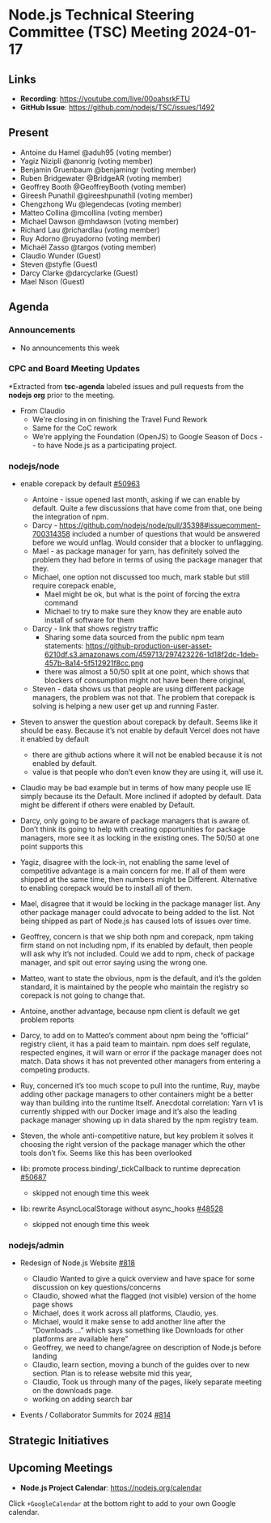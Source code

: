 # Node.js Technical Steering Committee (TSC) Meeting 2024-01-17

## Links

* **Recording**: <https://youtube.com/live/00oahsrkFTU>
* **GitHub Issue**: <https://github.com/nodejs/TSC/issues/1492>

## Present

* Antoine du Hamel @aduh95 (voting member)
* Yagiz Nizipli @anonrig (voting member)
* Benjamin Gruenbaum @benjamingr (voting member)
* Ruben Bridgewater @BridgeAR (voting member)
* Geoffrey Booth @GeoffreyBooth (voting member)
* Gireesh Punathil @gireeshpunathil (voting member)
* Chengzhong Wu @legendecas (voting member)
* Matteo Collina @mcollina (voting member)
* Michael Dawson @mhdawson (voting member)
* Richard Lau @richardlau (voting member)
* Ruy Adorno @ruyadorno (voting member)
* Michaël Zasso @targos (voting member)
* Claudio Wunder (Guest)
* Steven @styfle (Guest)
* Darcy Clarke @darcyclarke (Guest)
* Mael Nison (Guest)

## Agenda

### Announcements

* No announcements this week

### CPC and Board Meeting Updates

*Extracted from **tsc-agenda** labeled issues and pull requests from the **nodejs org** prior to the meeting.

* From Claudio
  * We're closing in on finishing the Travel Fund Rework
  * Same for the CoC rework
  * We're applying the Foundation (OpenJS) to Google Season of Docs -- to have Node.js as a participating project.

### nodejs/node

* enable corepack by default [#50963](https://github.com/nodejs/node/issues/50963)
  * Antoine - issue opened last month, asking if we can enable by default. Quite a few
    discussions that have come from that, one being the integration of npm.
  * Darcy - <https://github.com/nodejs/node/pull/35398#issuecomment-700314358> included a
    number of questions that would be answered before we would unflag. Would consider that a
    blocker to unflagging.
  * Mael - as package manager for yarn, has definitely solved the problem they had before in
    terms of using the package manager that they.
  * Michael, one option not discussed too much, mark stable but still require corepack enable,
    * Mael might be ok, but what is the point of forcing the extra command
    * Michael to try to make sure they know they are enable auto install of software for them
  * Darcy - link that shows registry traffic
    * Sharing some data sourced from the public npm team statements: <https://github-production-user-asset-6210df.s3.amazonaws.com/459713/297423226-1d18f2dc-1deb-457b-8a14-5f512921f8cc.png>
    * there was almost a 50/50 split at one point, which shows that blockers of consumption might
      not have been there original,  
  * Steven - data shows us that people are using different package managers, the problem was
    not that. The problem that corepack is solving is helping a new user get up and running
    Faster.
* Steven to answer the question about corepack by default. Seems like it should be easy.
  Because it’s not enable by default Vercel does not have it enabled by default
  * there are github actions where it will not be enabled because it is not enabled by default.
  * value is that people who don’t even know they are using it, will use it.
* Claudio may be bad example but in terms of how many people use IE simply because its the
  Default. More inclined if adopted by default.  Data might be different if others were enabled by
  Default.
* Darcy, only going to be aware of package managers that is aware of. Don’t think
  its going to help with creating opportunities for package managers, more see
  it as locking in the existing ones.  The 50/50 at one point supports this
* Yagiz, disagree with the lock-in, not enabling the same level of competitive advantage is a
  main concern for me. If all of them were shipped at the same time, then numbers might be
  Different.  Alternative to enabling corepack would be to install all of them.
* Mael, disagree that it would be locking in the package manager list. Any other package
  manager could advocate to being added to the list.  Not being shipped as part of Node.js has
  caused lots of issues over time.
* Geoffrey, concern is that we ship both npm and corepack, npm taking firm stand on not
  including npm, if its enabled by default, then people will ask why it’s not included.  Could we
  add to npm, check of package manager, and spit out error saying using the wrong one.
* Matteo, want to state the obvious, npm is the default, and it’s the golden standard, it is
  maintained by the people who maintain the registry so corepack is not going to change that.
* Antoine, another advantage, because npm client is default we get problem reports
* Darcy, to add on to Matteo’s comment about npm being the “official” registry client, it has a
  paid team to maintain. npm does self regulate, respected engines, it will warn or error if the
  package manager does not match. Data shows it has not prevented other managers from
  entering a competing products.
* Ruy, concerned it’s too much scope to pull into the runtime, Ruy, maybe adding other
  package managers to other containers might be a better way than building into the runtime
  Itself. Anecdotal correlation: Yarn v1 is currently shipped with our Docker image and it’s also the leading package manager showing up in data shared by the npm registry team.
* Steven, the whole anti-competitive nature, but key problem it solves it choosing the right
  version of the package manager which the other tools don’t fix. Seems like this has been
  overlooked
  
* lib: promote process.binding/_tickCallback to runtime deprecation [#50687](https://github.com/nodejs/node/pull/50687)
  * skipped not enough time this week

* lib: rewrite AsyncLocalStorage without async_hooks [#48528](https://github.com/nodejs/node/pull/48528)
  * skipped not enough time this week

### nodejs/admin

* Redesign of Node.js Website [#818](https://github.com/nodejs/admin/issues/818)
  * Claudio Wanted to give a quick overview and have space for some discussion on key
    questions/concerns
  * Claudio, showed what the flagged (not visible) version of the home page shows
  * Michael, does it work across all platforms, Claudio, yes.
  * Michael, would it make sense to add another line after the “Downloads …” which says
    something like Downloads for other platforms are available here”
  * Geoffrey, we need to change/agree on description of Node.js before landing
  * Claudio, learn section, moving a bunch of the guides over to new section.  Plan is to release
    website mid this year,
  * Claudio, Took us through many of the pages, likely separate meeting on the downloads page.
  * working on adding search bar

* Events / Collaborator Summits for 2024 [#814](https://github.com/nodejs/admin/issues/814)

## Strategic Initiatives

## Upcoming Meetings

* **Node.js Project Calendar**: <https://nodejs.org/calendar>

Click `+GoogleCalendar` at the bottom right to add to your own Google calendar.
